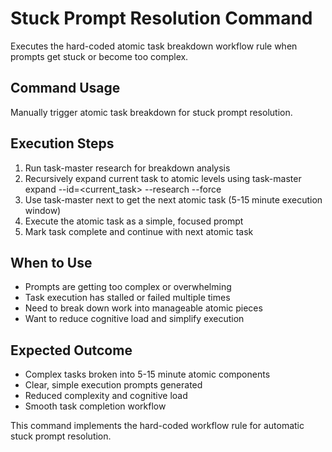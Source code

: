 # Stuck Prompt Resolution Command

Executes the hard-coded atomic task breakdown workflow rule when prompts get stuck or become too complex.

## Command Usage
Manually trigger atomic task breakdown for stuck prompt resolution.

## Execution Steps
1. Run task-master research for breakdown analysis
2. Recursively expand current task to atomic levels using task-master expand --id=<current_task> --research --force
3. Use task-master next to get the next atomic task (5-15 minute execution window)
4. Execute the atomic task as a simple, focused prompt
5. Mark task complete and continue with next atomic task

## When to Use
- Prompts are getting too complex or overwhelming
- Task execution has stalled or failed multiple times
- Need to break down work into manageable atomic pieces
- Want to reduce cognitive load and simplify execution

## Expected Outcome
- Complex tasks broken into 5-15 minute atomic components
- Clear, simple execution prompts generated
- Reduced complexity and cognitive load
- Smooth task completion workflow

This command implements the hard-coded workflow rule for automatic stuck prompt resolution.